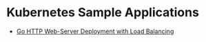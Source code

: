 # Kubernetes Sample Applications

* [Go HTTP Web-Server Deployment with Load Balancing](http-loadbalancing/)